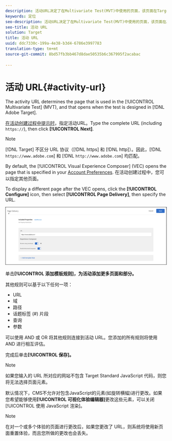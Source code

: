 ```yaml
---
description: 活动URL决定了在Multivariate Test(MVT)中使用的页面，该页面在Target中设计测试时打开。
keywords: 定位
seo-description: 活动URL决定了在Multivariate Test(MVT)中使用的页面，该页面在Adobe Target中设计测试时打开。
seo-title: 活动 URL
solution: Target
title: 活动 URL
uuid: ddc7330c-199a-4e38-b3d4-6786e3997783
translation-type: tm+mt
source-git-commit: 8bd57fb3bb467d8dae50535b6c367995f2acabac

---
```



# 活动 URL{#activity-url}

The activity URL determines the page that is used in the [!UICONTROL Multivariate Test] (MVT), and that opens when the test is designed in [!DNL Adobe Target].

[在活动创建过程中提示时](/help/c-activities/c-multivariate-testing/t-create-multivariate-test/create-multivariate-test.md)，指定活动URL。Type the complete URL (including `https://`), then click **[!UICONTROL Next]**.

>[!NOTE]
>
>[!DNL Target] 不区分 URL 协议（[!DNL https] 和 [!DNL http]）。因此，[!DNL `https://www.adobe.com`] 和 [!DNL `http://www.adobe.com`] 均匹配。

By default, the [!UICONTROL Visual Experience Composer] (VEC) opens the page that is specified in your [Account Preferences](/help/administrating-target/r-target-account-preferences/target-account-preferences.md). 在活动创建过程中，您可以指定其他页面。

To display a different page after the VEC opens, click the **[!UICONTROL Configure]** icon, then select **[!UICONTROL Page Delivery]**, then specify the URL.

![“页面交付”对话框](/help/c-activities/c-multivariate-testing/t-create-multivariate-test/assets/url-config.png)

单击&#x200B;**[!UICONTROL 添加模板规则]，为活动添加更多页面和部分。**

其他规则可以基于以下任何一项：

* URL
* 域
* 路径
* 话题标签 (#) 片段
* 查询
* 参数

可以使用 AND 或 OR 将其他规则连接到活动 URL。您添加的所有规则将使用 AND 进行相互评估。

完成后单击&#x200B;**[!UICONTROL 保存]。**

>[!NOTE]
>
>如果您输入的 URL 所对应的网站不包含 Target Standard JavaScript 代码，则您将无法选择页面元素。

默认情况下，CMS不允许对包含JavaScript的元素(如旋转横幅)进行更改。如果您希望能够使用&#x200B;**[!UICONTROL 可视化体验编辑器]**&#x200B;更改这些元素，可以关闭[!UICONTROL 使用 JavaScript 渲染]。

>[!NOTE]
>
>在对一个或多个体验的页面进行更改后，如果您更改了 URL，则系统将使用新页面重置体验，而且您所做的更改也会丢失。